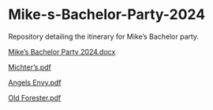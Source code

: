 # Mike-s-Bachelor-Party-2024
Repository detailing the itinerary for Mike’s Bachelor party. 


[Mike’s Bachelor Party 2024.docx](https://github.com/brjswanson/Mike-s-Bachelor-Party-2024/files/14003958/Mike.s.Bachelor.Party.2024.docx)


[Michter’s.pdf](https://github.com/brjswanson/Mike-s-Bachelor-Party-2024/files/14004024/Michter.s.pdf)


[Angels Envy.pdf](https://github.com/brjswanson/Mike-s-Bachelor-Party-2024/files/14004027/Angels.Envy.pdf)


[Old Forester.pdf](https://github.com/brjswanson/Mike-s-Bachelor-Party-2024/files/14004028/Old.Forester.pdf)
